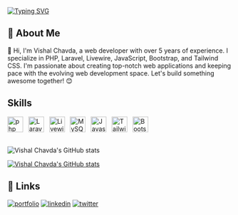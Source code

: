 
[![Typing SVG](https://readme-typing-svg.demolab.com?font=JetBrains+Mono&weight=700&pause=1000&color=000000&background=FFFC00&center=true&vCenter=true&random=false&width=450&height=60&lines=Hi%2C+I'm+Vishal+Chavda+%F0%9F%91%A9%E2%80%8D%F0%9F%92%BB;Passionate+PHP%7CLaravel+Developer+%F0%9F%9A%80)](https://git.io/typing-svg)

## 🚀 About Me
👋 Hi, I'm Vishal Chavda, a web developer with over 5 years of experience. I specialize in PHP, Laravel, Livewire, JavaScript, Bootstrap, and Tailwind CSS. I'm passionate about creating top-notch web applications and keeping pace with the evolving web development space. Let's build something awesome together! 😊

## Skills

<span><img src="https://img.shields.io/badge/php-787cb4?style=for-the-badge&logo=php&logoColor=white" alt="php logo" title="php" height="35" /></span>&nbsp;&nbsp;
<span><img src="https://img.shields.io/badge/Laravel-f23b2f?style=for-the-badge&logo=Laravel&logoColor=white" alt="Laravel logo" title="Laravel" height="35" /></span>&nbsp;&nbsp;
<span><img src="https://img.shields.io/badge/livewire-fb70a9?style=for-the-badge&logo=Livewire&logoColor=white" alt="Livewire logo" title="Livewire" height="35" /></span>&nbsp;&nbsp;
<span><img src = "https://img.shields.io/badge/MySQL-005C84?style=for-the-badge&logo=mysql&logoColor=white" alt="MySQL logo" title="MySQL" height="35"/></span>&nbsp;&nbsp;
<span><img src="https://img.shields.io/badge/JavaScript-323330?style=for-the-badge&logo=javascript&logoColor=F7DF1E" alt="Javascript logo" title="Javascript" height="35" /></span>&nbsp;&nbsp;
<span><img src="https://img.shields.io/badge/Tailwind_CSS-38B2AC?style=for-the-badge&logo=tailwind-css&logoColor=white" alt="TailwindCSS logo" title="TailwindCSS" height="35"/></span>&nbsp;&nbsp;
<span><img src="https://img.shields.io/badge/Bootstrap-563D7C?style=for-the-badge&logo=bootstrap&logoColor=white" alt="Bootstrap logo" title="Bootstrap" height="35" /></span>

##
![Vishal Chavda's GitHub stats](https://github-readme-stats.vercel.app/api?username=vishal2931&theme=highcontrast&show_icons=true)

[![Vishal Chavda's GitHub stats](https://github-readme-stats.vercel.app/api/top-langs?username=vishal2931&show_icons=true&theme=highcontrast&layout=compact)](https://github.com/anuraghazra/github-readme-stats)

## 🔗 Links
[![portfolio](https://img.shields.io/badge/GitHub-000?style=for-the-badge&logo=github&logoColor=white)](https://profile-summary-for-github.herokuapp.com/user/vishal2931)
[![linkedin](https://img.shields.io/badge/linkedin-0A66C2?style=for-the-badge&logo=linkedin&logoColor=white)](https://linkedin.com/in/vishal-chavda2931)
[![twitter](https://img.shields.io/badge/twitter-black?style=for-the-badge&logo=x&logoColor=white)](https://twitter.com/vishal__2931)

